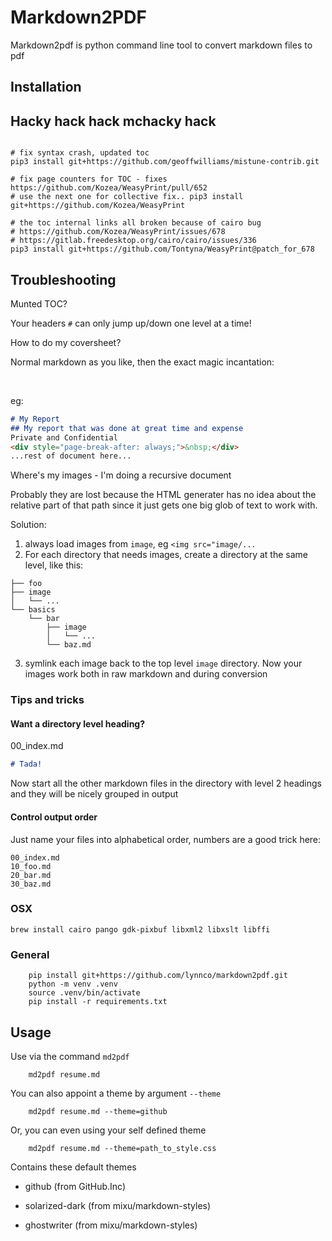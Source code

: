 # Markdown2PDF

Markdown2pdf is python command line tool to convert markdown files to pdf

## Installation

## Hacky hack hack mchacky hack
```

# fix syntax crash, updated toc
pip3 install git+https://github.com/geoffwilliams/mistune-contrib.git

# fix page counters for TOC - fixes https://github.com/Kozea/WeasyPrint/pull/652
# use the next one for collective fix.. pip3 install git+https://github.com/Kozea/WeasyPrint

# the toc internal links all broken because of cairo bug
# https://github.com/Kozea/WeasyPrint/issues/678
# https://gitlab.freedesktop.org/cairo/cairo/issues/336
pip3 install git+https://github.com/Tontyna/WeasyPrint@patch_for_678

```

## Troubleshooting

Munted TOC?

Your headers `#` can only jump up/down one level at a time!

How to do my coversheet?

Normal markdown as you like, then the exact magic incantation:
<div style="page-break-after: always;">&nbsp;</div>

eg:
```markdown
# My Report
## My report that was done at great time and expense
Private and Confidential
<div style="page-break-after: always;">&nbsp;</div>
...rest of document here...
```

Where's my images - I'm doing a recursive document

Probably they are lost because the HTML generater has
no idea about the relative part of that path since it 
just gets one big glob of text to work with.

Solution:
1. always load images from `image`, eg `<img src="image/...`
2. For each directory that needs images, create a directory at the same
   level, like this:
   
```
├── foo
├── image
│   └── ...
└── basics
    └── bar
        ├── image
        │   └── ...
        └── baz.md
```
3. symlink each image back to the top level `image` directory. Now your images
work both in raw markdown and during conversion

### Tips and tricks

#### Want a directory level heading?

00_index.md
```markdown
# Tada!
```

Now start all the other markdown files in the directory with
level 2 headings and they will be nicely grouped in output

#### Control output order
Just name your files into alphabetical order, numbers are a good trick here:

```shell
00_index.md
10_foo.md
20_bar.md
30_baz.md
```

### OSX

```shell
brew install cairo pango gdk-pixbuf libxml2 libxslt libffi
```

### General

```shell
    pip install git+https://github.com/lynnco/markdown2pdf.git
    python -m venv .venv
    source .venv/bin/activate
    pip install -r requirements.txt
```

## Usage

Use via the command ``md2pdf``

```shell
    md2pdf resume.md
```

You can also appoint a theme by argument ``--theme``

```shell
    md2pdf resume.md --theme=github
```

Or, you can even using your self defined theme

```shell
    md2pdf resume.md --theme=path_to_style.css
```

Contains these default themes

* github (from GitHub.Inc)

* solarized-dark (from mixu/markdown-styles)

* ghostwriter (from mixu/markdown-styles)
